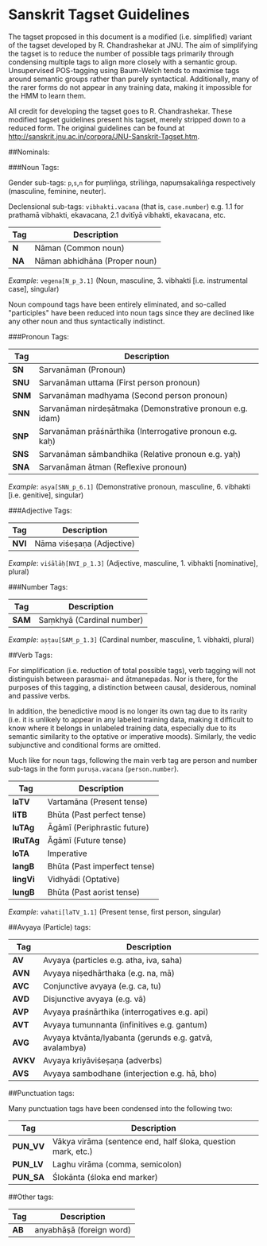 Sanskrit Tagset Guidelines
======

The tagset proposed in this document is a modified (i.e. simplified) variant of the tagset developed by R. Chandrashekar at JNU.
The aim of simplifying the tagset is to reduce the number of possible tags primarily through condensing multiple tags to align more closely with a semantic group. Unsupervised POS-tagging using Baum-Welch tends to maximise tags around semantic groups rather than purely syntactical. Additionally, many of the rarer forms do not appear in any training data, making it impossible for the HMM to learn them.

All credit for developing the tagset goes to R. Chandrashekar. These modified tagset guidelines present his tagset, merely stripped down to a reduced form. The original guidelines can be found at <http://sanskrit.jnu.ac.in/corpora/JNU-Sanskrit-Tagset.htm>.

##Nominals:

###Noun Tags:

Gender sub-tags: `p`,`s`,`n` for puṃliṅga, strīliṅga, napuṃsakaliṅga respectively (masculine, feminine, neuter).

Declensional sub-tags: `vibhakti.vacana` (that is, `case.number`) e.g. 1.1 for prathamā vibhakti, ekavacana, 2.1 dvitīyā vibhakti, ekavacana, etc.

| Tag | Description |
| --- | ----------- |
| **N** | Nāman (Common noun) |
| **NA** | Nāman abhidhāna (Proper noun) |

*Example*: `vegena[N_p_3.1]` (Noun, masculine, 3. vibhakti \[i.e. instrumental case\], singular)

Noun compound tags have been entirely eliminated, and so-called "participles" have been reduced into noun tags since they are declined like any other noun and thus syntactically indistinct.

###Pronoun Tags:

| Tag | Description |
| --- | ----------- |
| **SN** | Sarvanāman (Pronoun) |
| **SNU** | Sarvanāman uttama (First person pronoun) |
| **SNM** | Sarvanāman madhyama (Second person pronoun) |
| **SNN** | Sarvanāman nirdeṣātmaka (Demonstrative pronoun e.g. idam) |
| **SNP** | Sarvanāman prāśnārthika (Interrogative pronoun e.g. kaḥ) |
| **SNS** | Sarvanāman sāmbandhika (Relative pronoun e.g. yaḥ) |
| **SNA** | Sarvanāman ātman (Reflexive pronoun) |

*Example*: `asya[SNN_p_6.1]` (Demonstrative pronoun, masculine, 6. vibhakti \[i.e. genitive\], singular)

###Adjective Tags:

| Tag | Description |
| --- | ----------- |
| **NVI** | Nāma viśeṣaṇa (Adjective) |

*Example*: `viśālāḥ[NVI_p_1.3]` (Adjective, masculine, 1. vibhakti \[nominative\], plural)

###Number Tags:

| Tag | Description |
| --- | ----------- |
| **SAM** | Saṃkhyā (Cardinal number) |

*Example*: `aṣṭau[SAM_p_1.3]` (Cardinal number, masculine, 1. vibhakti, plural)

##Verb Tags:

For simplification (i.e. reduction of total possible tags), verb tagging will not distinguish between parasmai- and ātmanepadas.
Nor is there, for the purposes of this tagging, a distinction between causal, desiderous, nominal and passive verbs.

In addition, the benedictive mood is no longer its own tag due to its rarity (i.e. it is unlikely to appear in any labeled training
data, making it difficult to know where it belongs in unlabeled training data, especially due to its semantic similarity to the optative
or imperative moods). Similarly, the vedic subjunctive and conditional forms are omitted.

Much like for noun tags, following the main verb tag are person and number sub-tags in the form `puruṣa.vacana` (`person.number`).

| Tag | Description |
| --- | ----------- |
| **laTV** | Vartamāna (Present tense) |
| **liTB** | Bhūta (Past perfect tense) |
| **luTAg** | Āgāmī (Periphrastic future) |
| **lRuTAg** | Āgāmī (Future tense) |
| **loTA** | Imperative |
| **langB** | Bhūta (Past imperfect tense) |
| **lingVi** | Vidhyādi (Optative) |
| **lungB** | Bhūta (Past aorist tense) |

*Example*: `vahati[laTV_1.1]` (Present tense, first person, singular)

##Avyaya (Particle) tags:

| Tag | Description |
| --- | ----------- |
| **AV**  | Avyaya (particles e.g. atha, iva, saha) |
| **AVN** | Avyaya niṣedhārthaka (e.g. na, mā) |
| **AVC** | Conjunctive avyaya (e.g. ca, tu) |
| **AVD** | Disjunctive avyaya (e.g. vā) |
| **AVP** | Avyaya praśnārthika (interrogatives e.g. api) |
| **AVT** | Avyaya tumunnanta (infinitives e.g. gantum) |
| **AVG** | Avyaya ktvānta/lyabanta (gerunds e.g. gatvā, avalambya) |
| **AVKV** | Avyaya kriyāviśeṣaṇa (adverbs) |
| **AVS** | Avyaya sambodhane (interjection e.g. hā, bho) |

##Punctuation tags:

Many punctuation tags have been condensed into the following two:

| Tag | Description |
| --- | ----------- |
| **PUN\_VV** | Vākya virāma (sentence end, half śloka, question mark, etc.) |
| **PUN\_LV** | Laghu virāma (comma, semicolon) |
| **PUN\_SA** | Ślokānta (śloka end marker) |

##Other tags:

| Tag | Description |
| --- | ----------- |
| **AB** | anyabhāṣā (foreign word) |

